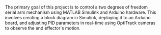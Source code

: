 The primary goal of this project is to control a two degrees of freedom serial arm mechanism using MATLAB Simulink and Arduino hardware. This involves creating a block diagram in Simulink, deploying it to an Arduino board, and adjusting PID parameters in real-time using OptiTrack cameras to observe the end effector's motion. 
